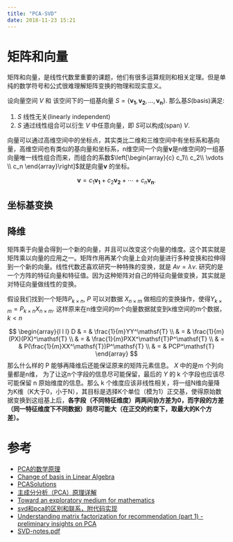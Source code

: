 ```yaml
---
title: "PCA-SVD"
date: 2018-11-23 15:21
---
```


# 矩阵和向量
矩阵和向量，是线性代数里重要的课题，他们有很多运算规则和相关定理。但是单纯的数学符号和公式很难理解矩阵变换的物理和现实意义。



设向量空间 $V$ 和 该空间下的一组基向量 $S=\{ \mathbf{v_1}, \mathbf{v_2},\dots, \mathbf{v_n} \}$. 那么基$S$(basis)满足:
 1. $S$ 线性无关(linearly independent)
 2. $S$ 通过线性组合可以衍生 $V$ 中任意向量，即 $S$可以构成(span) $V$.

向量可以通过高维空间中的坐标点，其实类比二维和三维空间中有坐标系和基向量，高维空间也有类似的基向量和坐标系，n维空间一个向量$\mathbf{v}$是n维空间的一组基向量唯一线性组合而来，而组合的系数$\left[\begin{array}{c}
c_1\\
c_2\\
\vdots \\
c_n
\end{array}\right]$就是向量$\mathbf{v}$ 的坐标。

$$
\mathbf{v} = c_1\mathbf{v_1} + c_2\mathbf{v_2} + \cdots + c_n\mathbf{v_n}.
$$

## 坐标基变换

## 降维
矩阵乘于向量会得到一个新的向量，并且可以改变这个向量的维度。这个其实就是矩阵乘以向量的应用之一。矩阵作用再某个向量上会对向量进行多种变换和拉伸得到一个新的向量。线性代数还喜欢研究一种特殊的变换，就是 $Av=\lambda v$. 研究的是一个方阵的特征向量和特征值。因为这种矩阵对自己的特征向量做变换，其实就是对特征向量做线性的变换。

假设我们找到一个矩阵$P_{k\times n}$, $P$ 可以对数据 $X_{n\times m}$ 做相应的变换操作，使得$Y_{k\times m}=P_{k\times n}X_{n\times m}$. 这样原来在n维空间的m个向量数据就变到k维空间的m个数据，$k<n$


$$
\begin{array}{l l l}
  D & = & \frac{1}{m}YY^\mathsf{T} \\
    & = & \frac{1}{m}(PX)(PX)^\mathsf{T} \\
    & = & \frac{1}{m}PXX^\mathsf{T}P^\mathsf{T} \\
    & = & P(\frac{1}{m}XX^\mathsf{T})P^\mathsf{T} \\
    & = & PCP^\mathsf{T}
\end{array}
$$
那么什么样的 P 能够再降维后还能保证原来的矩阵元素信息。 $X$ 中的是m 个列向量都是n维， 为了让这n个字段的信息尽可能保留，最后的 $Y$ 的 k 个字段也应该尽可能保留 n 原始维度的信息。那么 k 个维度应该非线性相关，将一组N维向量降为K维（K大于0，小于N），其目标是选择K个单位（模为1）正交基，使得原始数据变换到这组基上后，**各字段（不同特征维度）两两间协方差为0，而字段的方差（同一特征维度下不同数据）则尽可能大（在正交的约束下，取最大的K个方差）。**

# 参考
 - [PCA的数学原理](http://blog.codinglabs.org/articles/pca-tutorial.htmls)
 - [Change of basis in Linear Algebra](https://eli.thegreenplace.net/2015/change-of-basis-in-linear-algebra/)
 - [PCASolutions](https://people.duke.edu/~ccc14/sta-663/PCASolutions.html)
 - [主成分分析（PCA）原理详解](https://zhuanlan.zhihu.com/p/37777074s)
 - [Toward an exploratory medium for mathematics](http://cognitivemedium.com/emm/emm.html)
 - [svd和pca的区别和联系，附代码实现](https://mlln.cn/2017/06/28/svd%E5%92%8Cpca%E7%9A%84%E5%8C%BA%E5%88%AB%E5%92%8C%E8%81%94%E7%B3%BB%EF%BC%8C%E9%99%84%E4%BB%A3%E7%A0%81%E5%AE%9E%E7%8E%B0/)
 - [Understanding matrix factorization for recommendation (part 1) - preliminary insights on PCA](http://nicolas-hug.com/blog/matrix_facto_1)
 - [SVD-notes.pdf](http://math.mit.edu/classes/18.095/2016IAP/lec2/SVD_Notes.pdf)